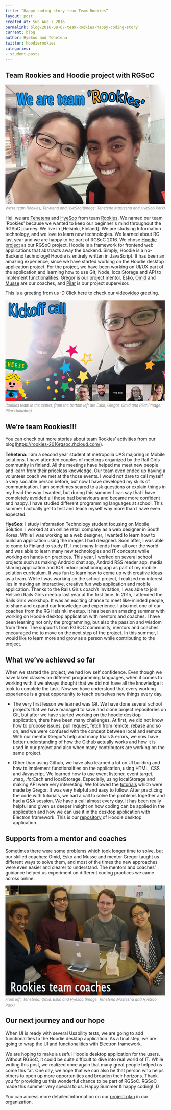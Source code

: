 ```yaml
---
title: “Happy coding story from Team Rookies”
layout: post
created_at: Sun Aug 7 2016
permalink: blog/2016-08-07-team-Rookies-happy-coding-story
current: blog
author: HyeSoo and Tehetena 
twitter: hoodierookies
categories:
- student-posts
---
```


## Team Rookies and Hoodie project with RGSoC

![Team Rookies, Tehetena and Hyesoo](/img/blog/2016/team-Rookies.jpg)
<font color="grey"><small><i>We're team Rookies, Tehetena and HyeSoo!(Image: Tehetena Masresha and HyeSoo Park)</i></small></font>

Hei, we are [Tehetena](https://github.com/titay2) and [HyeSoo](https://github.com/flyjwayur) from team [Rookies](https://twitter.com/hoodierookies). We named our team 'Rookies' because we wanted to keep our beginner's mind throughout the RGSoC journey. We live in [Helsinki, Finland]. We are studying Information technology, and we love to learn new technologies. We learned about RG last year and we are happy to be part of RGSoC 2016. 
We chose [Hoodie project](http://hood.ie/) as our RGSoC project. Hoodie is a framework for frontend web applications that abstracts away the backend. Simply, Hoodie is a no-Backend technology! Hoodie is entirely written in JavaScript. It has been an amazing experience, since we have started working on the Hoodie desktop application project. For the project, we have been working on UI/UX part of the application and learning how to use Git, Node, localStorage and API to implement functionalities. 
[Gregor](https://twitter.com/gr2m) is our project mentor. [Esko](https://twitter.com/orfjackal), [Omid](https://twitter.com/omidfi) and [Musse](https://github.com/mussebekabil) are our coaches, and [Pilar](https://twitter.com/Althaire) is our project supervisor. 

This is a greeting from us :D Click here to check our video[video](https://youtu.be/tn7UmasvaKU) greeting.

![Kick-off meeting with mentor, coaches](/img/blog/2016/team-Rookies-kickoffcall.jpg)
<font color="grey"><small><i>Rookies team in the center, from the bottom left are Esko, Gregor, Omid and Pilar.(Image: Pilar Huidobro)</i></small></font>


## We’re team Rookies!!!

You can check out more stories about team Rookies’ activities from our blog(https://rookies-2016rgsoc.rhcloud.com/).

**Tehetena**: I am a second year student at metropolia UAS majoring in Mobile solutions. I have attended couples of meetings organized by the Rail Girls community in finland. All the meetings have helped me meet new people and learn from their priceless knowledge. Our team even ended up having a volunteer coach we met at the those events. I would not dare to call myself a very sociable person before, but now I have developed my skills of communication. I am sometimes scared to ask questions or explain things in my head the way I wanted, but during this summer I can say that I have completely avoided all those bad behaviours and became more confident and happy.
I have studied different programming languages at school. This summer I actually get to test and teach myself way more than I have even expected.

**HyeSoo**: I study Information Technology student focusing on Mobile Solution. I worked at an online retail company as a web designer in South Korea. While I was working as a web designer, I wanted to learn how to build an application using the images I had designed. Soon after, I was able to come to Finland to study IT. I met many friends from all over the world and was able to learn many new technologies and IT concepts while working on hands-on practices. This year, I worked on several school projects such as making Android chat app, Android RSS reader app, media sharing application and IOS indoor positioning app as part of my mobile solution curriculum. It was fun to learn how to come up with creative ideas as a team. While I was working on the school project, I realized my interest lies in making an interactive, creative fun web application and mobile application. 
Thanks to the Rails Girls coach’s invitation, I was able to join Helsinki Rails Girls meetup last year at the first time. In 2015, I attended the Rails Girls workshop. It was an exciting chance to meet like-minded people, to share and expand our knowledge and experience. I also met one of our coaches from the RG Helsinki meetup. 
It has been an amazing summer with working on Hoodie desktop application with mentors and coaches. I have been learning not only the programming, but also the passion and wisdom from them. The supports from RGSOC community, mentors and coaches encouraged me to move on the next step of the project. In this summer, I would like to learn more and grow as a person while contributing to the project.

## What we’ve achieved so far
When we started the project, we had low self confidence. Even though we have taken classes on different programming languages, when it comes to working with it we always thought that we did not have all the knowledge it took to complete the task. Now we have understood that every working experience is a great opportunity to teach ourselves new things every day.

* The very first lesson we learned was Git. We have done several school projects that we have managed to save and clone project repositories on Git, but after we have started working on the hoodie desktop application, there have been many challenges. At first, we did not know how to propose issues, pull request, fetch from remote, rebase and so on, and we were confused with the concept between local and remote. With our mentor Gregor’s help and many trials & errors, we now have better understanding of how the Github actually works and how it is used in our project and also when many contributors are working on the same project.

* Other than using Github, we have also learned a lot on UI building and how to implement functionalities on the application, using HTML, CSS and Javascript. We learned how to use event listener, event target, .map, .forEach and localStorage. Especially, using localStorage and making API were very interesting. We followed the [tutorials](https://github.com/gr2m/localstorage-tutorial/) which were made by Gregor. It was very helpful and easy to follow. After practicing the code with tutorials, we had a call to solve the problems together and had a Q&A session. We have a call almost every day. It has been really helpful and given us deeper insight on how coding can be applied in the application and how we can use it in the desktop application with Electron framework. 
This is our [repository](https://github.com/Rookies-RGSOC2016/hoodie-electron-app) of Hoodie desktop application.

## Supports from a mentor and coaches
Sometimes there were some problems which took longer time to solve, but our skilled coaches: Omid, Esko and Musse and mentor Gregor taught us different ways to solve them, and most of the times the new approaches were even easier and clearer to understand. The mentors and coaches’ guidance helped us experiment on different coding practices we came across online. 

![First meeting with Coaches in Helsinki, Finland](/img/blog/2016/team-Rookies-coaches.jpg)
<font color="grey"><small><i>From left, Tehetena, Omid, Esko and Hyesoo.(Image: Tehetena Masresha and HyeSoo Park)</i></small></font>

## Our next journey and our hope
When UI is ready with several Usability tests, we are going to add functionalities to the Hoodie desktop application. As a final step, we are going to wrap the UI and functionalities with Electron framework.

We are hoping to make a useful Hoodie desktop application for the users. Without RGSoC, it could be quite difficult to dive into real world of IT. While writing this post, we realized once again that many great people helped us come this far. One day, we hope that we can also be that person who helps others to open up more opportunities and broaden their horizons. Thank you for providing us this wonderful chance to be part of  RGSoC. RGSoC made this summer very special to us. Happy Summer & happy coding! ;D 

You can access more detailed information on our [project plan](https://github.com/Rookies-RGSOC2016/Project_Plan) in our organization.


